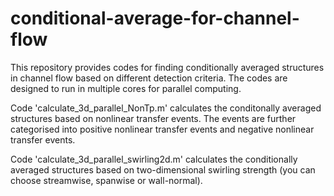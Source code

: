 # conditional-average-for-channel-flow

This repository provides codes for finding conditionally averaged structures in channel flow based on different detection criteria. The codes are designed to run in multiple cores for parallel computing. 

Code 'calculate_3d_parallel_NonTp.m' calculates the conditonally averaged structures based on nonlinear transfer events. The events are further categorised into positive nonlinear transfer events and negative nonlinear transfer events.

Code 'calculate_3d_parallel_swirling2d.m' calculates the conditionally averaged structures based on two-dimensional swirling strength (you can choose streamwise, spanwise or wall-normal). 
